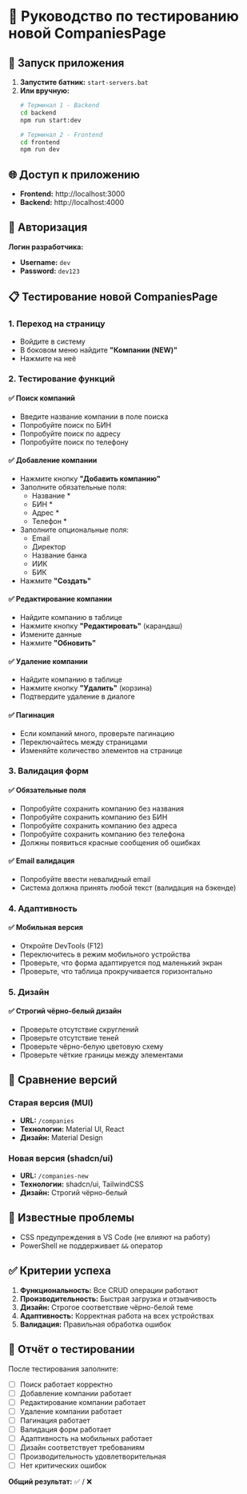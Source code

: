 # 🧪 Руководство по тестированию новой CompaniesPage

## 🚀 Запуск приложения

1. **Запустите батник:** `start-servers.bat`
2. **Или вручную:**
   ```bash
   # Терминал 1 - Backend
   cd backend
   npm run start:dev
   
   # Терминал 2 - Frontend  
   cd frontend
   npm run dev
   ```

## 🌐 Доступ к приложению

- **Frontend:** http://localhost:3000
- **Backend:** http://localhost:4000

## 🔐 Авторизация

**Логин разработчика:**
- **Username:** `dev`
- **Password:** `dev123`

## 📋 Тестирование новой CompaniesPage

### 1. **Переход на страницу**
- Войдите в систему
- В боковом меню найдите **"Компании (NEW)"**
- Нажмите на неё

### 2. **Тестирование функций**

#### ✅ **Поиск компаний**
- Введите название компании в поле поиска
- Попробуйте поиск по БИН
- Попробуйте поиск по адресу
- Попробуйте поиск по телефону

#### ✅ **Добавление компании**
- Нажмите кнопку **"Добавить компанию"**
- Заполните обязательные поля:
  - Название *
  - БИН *
  - Адрес *
  - Телефон *
- Заполните опциональные поля:
  - Email
  - Директор
  - Название банка
  - ИИК
  - БИК
- Нажмите **"Создать"**

#### ✅ **Редактирование компании**
- Найдите компанию в таблице
- Нажмите кнопку **"Редактировать"** (карандаш)
- Измените данные
- Нажмите **"Обновить"**

#### ✅ **Удаление компании**
- Найдите компанию в таблице
- Нажмите кнопку **"Удалить"** (корзина)
- Подтвердите удаление в диалоге

#### ✅ **Пагинация**
- Если компаний много, проверьте пагинацию
- Переключайтесь между страницами
- Изменяйте количество элементов на странице

### 3. **Валидация форм**

#### ✅ **Обязательные поля**
- Попробуйте сохранить компанию без названия
- Попробуйте сохранить компанию без БИН
- Попробуйте сохранить компанию без адреса
- Попробуйте сохранить компанию без телефона
- Должны появиться красные сообщения об ошибках

#### ✅ **Email валидация**
- Попробуйте ввести невалидный email
- Система должна принять любой текст (валидация на бэкенде)

### 4. **Адаптивность**

#### ✅ **Мобильная версия**
- Откройте DevTools (F12)
- Переключитесь в режим мобильного устройства
- Проверьте, что форма адаптируется под маленький экран
- Проверьте, что таблица прокручивается горизонтально

### 5. **Дизайн**

#### ✅ **Строгий чёрно-белый дизайн**
- Проверьте отсутствие скруглений
- Проверьте отсутствие теней
- Проверьте чёрно-белую цветовую схему
- Проверьте чёткие границы между элементами

## 🔄 Сравнение версий

### Старая версия (MUI)
- **URL:** `/companies`
- **Технологии:** Material UI, React
- **Дизайн:** Material Design

### Новая версия (shadcn/ui)
- **URL:** `/companies-new`
- **Технологии:** shadcn/ui, TailwindCSS
- **Дизайн:** Строгий чёрно-белый

## 🐛 Известные проблемы

- CSS предупреждения в VS Code (не влияют на работу)
- PowerShell не поддерживает `&&` оператор

## ✅ Критерии успеха

1. **Функциональность:** Все CRUD операции работают
2. **Производительность:** Быстрая загрузка и отзывчивость
3. **Дизайн:** Строгое соответствие чёрно-белой теме
4. **Адаптивность:** Корректная работа на всех устройствах
5. **Валидация:** Правильная обработка ошибок

## 📝 Отчёт о тестировании

После тестирования заполните:

- [ ] Поиск работает корректно
- [ ] Добавление компании работает
- [ ] Редактирование компании работает  
- [ ] Удаление компании работает
- [ ] Пагинация работает
- [ ] Валидация форм работает
- [ ] Адаптивность на мобильных работает
- [ ] Дизайн соответствует требованиям
- [ ] Производительность удовлетворительная
- [ ] Нет критических ошибок

**Общий результат:** ✅ / ❌
